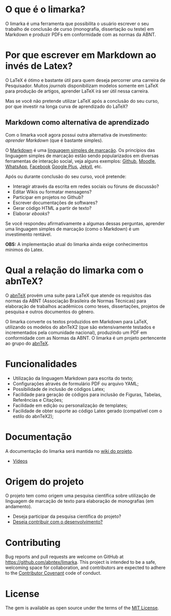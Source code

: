 # O que é o limarka?

O limarka é uma ferramenta que possibilita o usuário escrever o seu trabalho de conclusão de curso (monografia, dissertação ou teste) em Markdown e produzir PDFs em conformidade com as normas da ABNT.

# Por que escrever em Markdown ao invés de Latex?

O LaTeX é ótimo e bastante útil para quem deseja percorrer uma carreira de Pesquisador. Muitos *journals* disponibilizam modelos somente em LaTeX para produção de artigos, aprender LaTeX irá ser útil nessa carreira.

Mas se você não pretende utilizar LaTeX após a conclusão do seu curso, por que investir na longa curva de aprendizado do LaTeX?

## Markdown como alternativa de aprendizado

Com o limarka você agora possui outra alternativa de investimento: *aprender Markdown* (que é bastante simples).

O [Markdown](https://pt.wikipedia.org/wiki/Markdown) é uma [linguagem simples de marcação](https://en.wikipedia.org/wiki/Lightweight_markup_language). Os princípios das linguagem simples de marcação estão sendo popularizados em diversas ferramentas de interação social, veja alguns exemplos: [Github](https://help.github.com/articles/basic-writing-and-formatting-syntax/), [Moodle](https://docs.moodle.org/23/en/Markdown), [WhatsApp](https://www.whatsapp.com/faq/en/general/26000002), [Facebook](http://wersm.com/facebook-is-testing-rich-text-formatting-with-markdown/) [Google Plus](https://plus.google.com/+SarahHill/posts/TWYwPctEpJp), [Jekyll](http://jekyllrb.com), etc.

Após ou durante conclusão do seu curso, você pretende:

- Interagir através da escrita em redes sociais ou fóruns de discussão?
- Editar Wikis ou formatar mensagens?
- Participar em projetos no Github?
- Escrever documentações de softwares?
- Gerar código HTML a partir de texto?
- Elaborar *ebooks*?

Se você respondeu afirmativamente a algumas dessas perguntas, aprender uma linguagem simples de marcação (como o Markdown) é um investimento rentável.

**OBS:** A implementação atual do limarka ainda exige conhecimentos mínimos do Latex.

# Qual a relação do limarka com o abnTeX?

O [abnTeX](https://github.com/abntex) provém  uma suíte para LaTeX que atende os requisitos das normas da ABNT (Associação Brasileira de Normas Técnicas) para elaboração de trabalhos acadêmicos como teses, dissertações, projetos de pesquisa e outros documentos do gênero.

O limarka converte os textos produzidos em Markdown para LaTeX, utilizando os modelos do abnTeX2 (que são extensivamente testados e incrementados pela comunidade nacional), produzindo um PDF em conformidade com as Normas da ABNT. O limarka é um projeto pertencente ao grupo do [abnTeX](https://github.com/abntex).

# Funcionalidades

- Utilização da linguagem Markdown para escrita do texto;
- Configurações através de formulário PDF ou arquivo YAML;
- Possibilidade de inclusão de códigos Latex;
- Facilidade para geração de códigos para inclusão de Figuras, Tabelas, Referências e Citações;
- Facilidade em edição ou personalização de templates;
- Facilidade de obter suporte ao código Latex gerado (compatível com o estilo do abnTeX2);

# Documentação

A documentação do limarka será mantida no [wiki do projeto](https://github.com/abntex/limarka/wiki).

- [Vídeos](https://www.youtube.com/playlist?list=PLTnAY6TvPRKK6OgGYy3UA0oFdfCfRZesY)

# Origem do projeto

O projeto tem como origem uma pesquisa científica sobre utilização de linguagem de marcação de texto para elaboração de monografias (em andamento).

- Deseja participar da pesquisa científica do projeto?
- [Deseja contribuir com o desenvolvimento?](https://github.com/abntex/limarka/wiki/Desenvolvimento)

# Contributing

Bug reports and pull requests are welcome on GitHub at https://github.com/abntex/limarka. This project is intended to be a safe, welcoming space for collaboration, and contributors are expected to adhere to the [Contributor Covenant](http://contributor-covenant.org) code of conduct.

# License

The gem is available as open source under the terms of the [MIT License](http://opensource.org/licenses/MIT).
